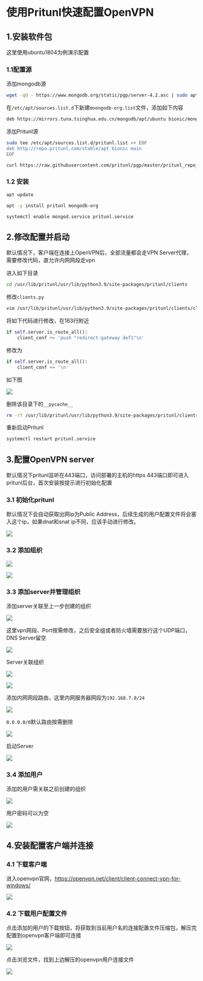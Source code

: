 # 使用Pritunl快速配置OpenVPN

## 1.安装软件包

这里使用ubuntu1804为例演示配置

### 1.1配置源

添加mongodb源

```bash
wget -qO - https://www.mongodb.org/static/pgp/server-4.2.asc | sudo apt-key add -
```

在`/etc/apt/sources.list.d`下新建`moongodb-org.list`文件，添加如下内容

```bash
deb https://mirrors.tuna.tsinghua.edu.cn/mongodb/apt/ubuntu bionic/mongodb-org/4.2 multiverse
```

添加Pritunl源

```bash
sudo tee /etc/apt/sources.list.d/pritunl.list << EOF
deb http://repo.pritunl.com/stable/apt bionic main
EOF
```

```bash
curl https://raw.githubusercontent.com/pritunl/pgp/master/pritunl_repo_pub.asc | sudo apt-key add -
```

### 1.2 安装

```bash
apt update
```

```bash
apt -y install pritunl mongodb-org
```

```bash
systemctl enable mongod.service pritunl.service
```


## 2.修改配置并启动

默认情况下，客户端在连接上OpenVPN后，全部流量都会走VPN Server代理，需要修改代码，直允许内网网段走vpn

进入如下目录

```bash
cd /usr/lib/pritunl/usr/lib/python3.9/site-packages/pritunl/clients
```

修改`clients.py`

```bash
vim /usr/lib/pritunl/usr/lib/python3.9/site-packages/pritunl/clients/clients.py
```

将如下代码进行修改，在183行附近

```python
if self.server.is_route_all():
    client_conf += 'push "redirect-gateway def1"\n'
```

修改为

```python
if self.server.is_route_all():
    client_conf += '\n'
```

如下图

![](https://opszz-1257146428.cos.ap-beijing.myqcloud.com/images/20230629235000.png)

删除该目录下的`__pycache__`

```bash
rm -rf /usr/lib/pritunl/usr/lib/python3.9/site-packages/pritunl/clients/__pycache__
```

重新启动Pritunl

```bash
systemctl restart pritunl.service
```

## 3.配置OpenVPN server

默认情况下pritunl监听在443端口，访问部署的主机的https 443端口即可进入pritunl后台，首次安装按提示进行初始化配置

### 3.1 初始化pritunl

默认情况下会自动获取出网ip为Public Address，后续生成的用户配置文件将会塞入这个ip，如果dnat和snat ip不同，应该手动进行修改。

![](https://opszz-1257146428.cos.ap-beijing.myqcloud.com/images/20230630002447.png)

### 3.2 添加组织

![](https://opszz-1257146428.cos.ap-beijing.myqcloud.com/images/20230629235426.png)

![](https://opszz-1257146428.cos.ap-beijing.myqcloud.com/images/20230629235452.png)

### 3.3 添加server并管理组织

添加server关联至上一步创建的组织

![](https://opszz-1257146428.cos.ap-beijing.myqcloud.com/images/20230629235612.png)

这里vpn网段、Port按需修改，之后安全组或者防火墙需要放行这个UDP端口，DNS Server留空

![](https://opszz-1257146428.cos.ap-beijing.myqcloud.com/images/20230630012320.png)

Server关联组织

![](https://opszz-1257146428.cos.ap-beijing.myqcloud.com/images/20230630002807.png)

![](https://opszz-1257146428.cos.ap-beijing.myqcloud.com/images/20230630002822.png)

添加内网网段路由，这里内网服务器网段为`192.168.7.0/24`

![](https://opszz-1257146428.cos.ap-beijing.myqcloud.com/images/20230630002937.png)

`0.0.0.0/0`默认路由按需删除

![](https://opszz-1257146428.cos.ap-beijing.myqcloud.com/images/20230630003024.png)

启动Server

![](https://opszz-1257146428.cos.ap-beijing.myqcloud.com/images/20230630003113.png)

### 3.4 添加用户

添加的用户需关联之前创建的组织

![](https://opszz-1257146428.cos.ap-beijing.myqcloud.com/images/20230630003245.png)

用户密码可以为空

![](https://opszz-1257146428.cos.ap-beijing.myqcloud.com/images/20230630003312.png)

## 4.安装配置客户端并连接

### 4.1 下载客户端

进入openvpn官网，https://openvpn.net/client/client-connect-vpn-for-windows/

![](https://opszz-1257146428.cos.ap-beijing.myqcloud.com/images/20230630003554.png)

### 4.2 下载用户配置文件

点击添加的用户的下载按钮，将获取到当前用户名的连接配置文件压缩包，解压完配置到openvpn客户端即可连接

![](https://opszz-1257146428.cos.ap-beijing.myqcloud.com/images/20230630003635.png)

点击浏览文件，找到上边解压的openvpn用户连接文件

![](https://opszz-1257146428.cos.ap-beijing.myqcloud.com/images/20230630003824.png)